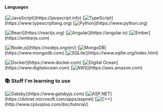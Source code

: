 #### Languages
[![JavaScript](https://img.shields.io/badge/JavaScript-informational?style=for-the-badge&color=rgba(0%2C0%2C0%2C%200.8)&logo=JavaScript&logoColor=F7DF1E)](https://javascript.info) [![TypeScript](https://img.shields.io/badge/TypeScript-informational?style=for-the-badge&color=rgba(0%2C0%2C0%2C%200.8)&logo=TypeScript&logoColor=007ACC)](https://www.typescriptlang.org) [![Python](https://img.shields.io/badge/Python-informational?style=for-the-badge&color=rgba(0%2C0%2C0%2C%200.8)&logo=Python&logoColor=3776AB)](https://www.python.org) 

[![React](https://img.shields.io/badge/React-informational?style=for-the-badge&color=rgba(0%2C0%2C0%2C%200.8)&logo=React&logoColor=61DAFB)](https://reactjs.org) [![Angular](https://img.shields.io/badge/Angular-informational?style=for-the-badge&color=rgba(0%2C0%2C0%2C%200.8)&logo=Angular&logoColor=DD0031)](https://angular.io) [![Ember](https://img.shields.io/badge/Ember-informational?style=for-the-badge&color=rgba(0%2C0%2C0%2C%200.8)&logoColor=white)](https://emberjs.com) 

[![Node.js](https://img.shields.io/badge/Node.js-informational?style=for-the-badge&color=rgba(0%2C0%2C0%2C%200.8)&logo=Node.js&logoColor=339933)](https://nodejs.org/en/) [![MongoDB](https://img.shields.io/badge/MongoDB-informational?style=for-the-badge&color=rgba(0%2C0%2C0%2C%200.8)&logo=MongoDB&logoColor=47A248)](https://www.mongodb.com) [![SQLite](https://img.shields.io/badge/SQLite-informational?style=for-the-badge&color=rgba(0%2C0%2C0%2C%200.8)&logo=SQLite&logoColor=003B57)](https://www.sqlite.org/index.html) 

[![Docker](https://img.shields.io/badge/Docker-informational?style=for-the-badge&color=rgba(0%2C0%2C0%2C%200.8)&logo=Docker&logoColor=2496ED)](https://www.docker.com) [![Digital Ocean](https://img.shields.io/badge/Digital%20Ocean-informational?style=for-the-badge&color=rgba(0%2C0%2C0%2C%200.8)&logoColor=white)](https://www.digitalocean.com) [![AWS](https://img.shields.io/badge/AWS-informational?style=for-the-badge&color=rgba(0%2C0%2C0%2C%200.8)&logoColor=FF9900)](https://aws.amazon.com) 

### 📚 Stuff I'm learning to use
[![Gatsby](https://img.shields.io/badge/Gatsby-informational?style=for-the-badge&color=rgba(0%2C0%2C0%2C%200.8)&logo=Gatsby&logoColor=663399)](https://www.gatsbyjs.com) [![ASP.NET](https://img.shields.io/badge/ASP.NET-informational?style=for-the-badge&color=rgba(0%2C0%2C0%2C%200.8)&logo=.NET&logoColor=5C2D91)](https://dotnet.microsoft.com/apps/aspnet) [![C++](https://img.shields.io/badge/C%2B%2B-informational?style=for-the-badge&color=rgba(0%2C0%2C0%2C%200.8)&logo=C%2B%2B&logoColor=00599C)](http://www.cplusplus.com/doc/tutorial/) 
